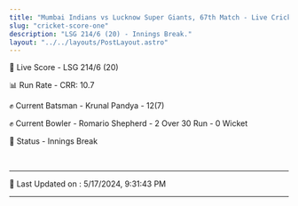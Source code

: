 ```yaml
---
title: "Mumbai Indians vs Lucknow Super Giants, 67th Match - Live Cricket Score"
slug: "cricket-score-one"
description: "LSG 214/6 (20) - Innings Break."
layout: "../../layouts/PostLayout.astro"
---
```


🔴 Live Score - LSG 214/6 (20)  

📊 Run Rate - CRR: 10.7  

✊ Current Batsman - Krunal Pandya - 12(7)  

✊ Current Bowler - Romario Shepherd - 2 Over 30 Run - 0 Wicket  

📑 Status - Innings Break

<br />

***

📝 Last Updated on : 5/17/2024, 9:31:43 PM

***

